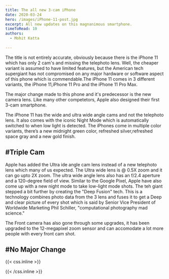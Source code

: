 ```yaml
---
title: The all new 3-cam iPhone
date: 2020-03-24
hero: /images/iPhone-11-post.jpg
excerpt: All new updates on this magnanimous smartphone.
timeToRead: 10
authors:
  - Mohit Katta 
 
---
```


The title is not entirely accurate, obviously because there is the iPhone 11 which has only 2 cam's and missing the telephoto lens. Well, the cheaper variant is assumed to have limited features, but the American tech supergiant has not compromised on any major hardware or software aspect of this phone which is commendable.The iPhone 11 comes in 3 different variants, the iPhone 11,iPhone 11 Pro and the iPhone 11 Pro Max.

The major change made to this phone and it's predecessor is the new camera lens. Like many other competetors, Apple also designed their first 3-cam smartphone.

The iPhone 11 has the wide and ultra wide angle cams and not the telephoto lens. It also comes with the iconic Night Mode which is automatically switched to when low light is detected.
The iPhones come in multiple color variants, there’s a new midnight green color, refreshed silver,refreshed space gray and a new gold finish.


#Triple Cam 
--
Apple has added the Ultra ide angle cam lens instead of a new telephoto lens which many of us expected. The Ultra wide lens is @ 0.5X zoom and it can go upto 2X zoom. The ultra wide angle lens also has an f/2.4 aperture and a 120-degree field of view.
Similar to the Google Pixel, Apple have also come up with a new night mode to take low-light mode shots.
The teh giant stepped a bit further by creating the "Deep Fusion" tech. This is a technology combines photo data from the 3 lens and fuses it to get a Deep and clear picture of every shot which is said by Senior Vice President of Worldwide Marketing Phil Schiller, "computational photography mad science." 

The Front camera has also gone through some upgrades, it has been upgraded to the 12-megapixel zoom sensor and can accomodate a lot more people with every front cam shot.

#No Major Change
--



{{< css.inline >}}
<style>
.canon { background: white; width: 100%; height: auto;}
</style>
{{< /css.inline >}}
